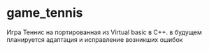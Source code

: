 # game_tennis
Игра Теннис на портированная из Virtual basic в C++. 
в будущем планируется адаптация и исправление возникших ошибок

